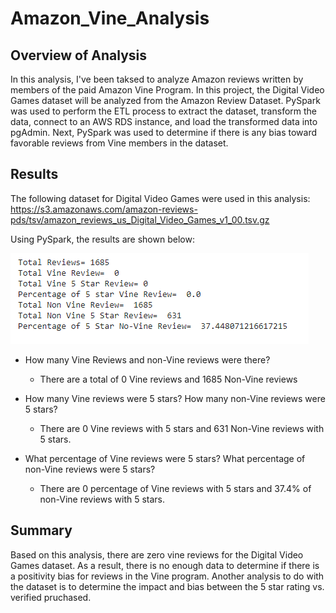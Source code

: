 # Amazon_Vine_Analysis

## Overview of Analysis
In this analysis, I've been taksed to analyze Amazon reviews written by members of the paid Amazon Vine Program. In this project, the Digital Video Games dataset will be analyzed from the Amazon Review Dataset. PySpark was used to perform the ETL process to extract the dataset, transform the data, connect to an AWS RDS instance, and load the transformed data into pgAdmin. Next, PySpark was used to determine if there is any bias toward favorable reviews from Vine members in the dataset.

## Results
The following dataset for Digital Video Games were used in this analysis: https://s3.amazonaws.com/amazon-reviews-pds/tsv/amazon_reviews_us_Digital_Video_Games_v1_00.tsv.gz

Using PySpark, the results are shown below:

![](Resources/Total_reviews.PNG)

- How many Vine Reviews and non-Vine reviews were there?
  - There are a total of 0 Vine reviews and 1685 Non-Vine reviews

- How many Vine reviews were 5 stars? How many non-Vine reviews were 5 stars?
  - There are 0 Vine reviews with 5 stars and 631 Non-Vine reviews with 5 stars.
  
- What percentage of Vine reviews were 5 stars? What percentage of non-Vine reviews were 5 stars?
  - There are 0 percentage of Vine reviews with 5 stars and 37.4% of non-Vine reviews with 5 stars.

## Summary
Based on this analysis, there are zero vine reviews for the Digital Video Games dataset. As a result, there is no enough data to determine if there is a positivity bias for reviews in the Vine program. Another analysis to do with the dataset is to determine the impact and bias between the 5 star rating vs. verified pruchased.
